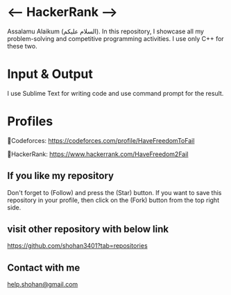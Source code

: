 # <-- HackerRank -->
Assalamu Alaikum (السلام عليكم). In this repository, I showcase all my problem-solving and competitive programming activities. I use only C++ for these two. 

# Input & Output
I use Sublime Text for writing code and use command prompt for the result.

# Profiles
📌Codeforces: https://codeforces.com/profile/HaveFreedomToFail

📌HackerRank: https://www.hackerrank.com/HaveFreedom2Fail

## If you like my repository 
Don't forget to (Follow) and press the (Star) button. If you want to save this repository in your profile, then click on the (Fork) button from the top right side.

## visit other repository with below link
https://github.com/shohan3401?tab=repositories


## Contact with me
help.shohan@gmail.com
